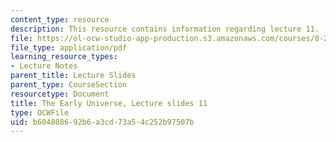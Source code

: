 ```yaml
---
content_type: resource
description: This resource contains information regarding lecture 11.
file: https://ol-ocw-studio-app-production.s3.amazonaws.com/courses/8-286-the-early-universe-fall-2013/b604808692b6a3cd73a54c252b97507b_MIT8_286F13_lec11.pdf
file_type: application/pdf
learning_resource_types:
- Lecture Notes
parent_title: Lecture Slides
parent_type: CourseSection
resourcetype: Document
title: The Early Universe, Lecture slides 11
type: OCWFile
uid: b6048086-92b6-a3cd-73a5-4c252b97507b
---
```

